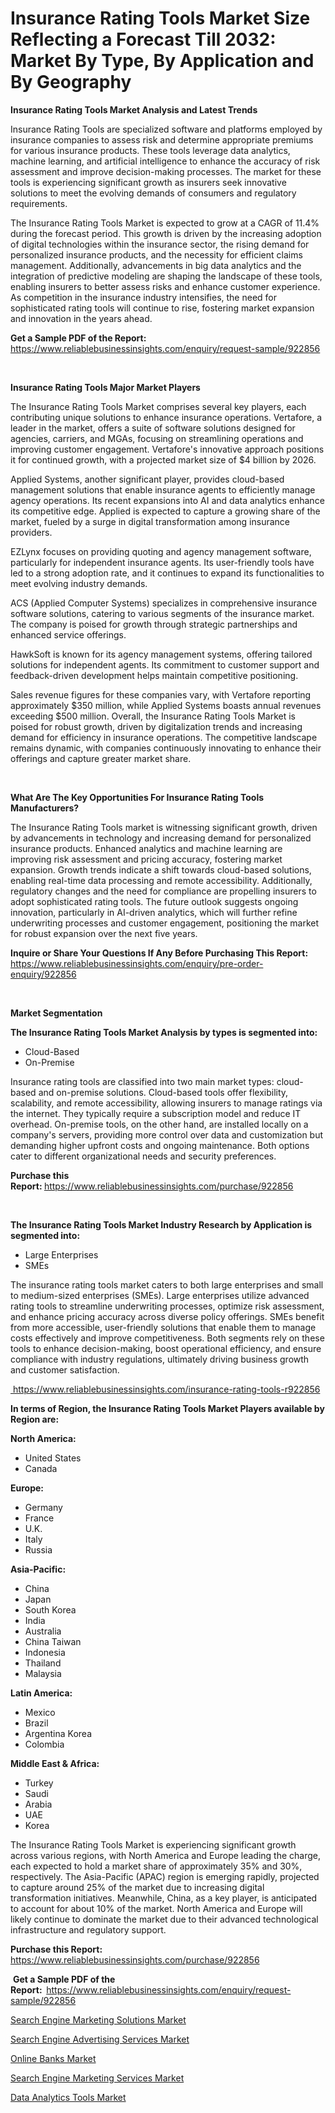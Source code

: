 <p><h1>Insurance Rating Tools Market Size Reflecting a Forecast Till 2032: Market By Type, By Application and By Geography</h1></p><p><strong>Insurance Rating Tools Market Analysis and Latest Trends</strong></p>
<p><p>Insurance Rating Tools are specialized software and platforms employed by insurance companies to assess risk and determine appropriate premiums for various insurance products. These tools leverage data analytics, machine learning, and artificial intelligence to enhance the accuracy of risk assessment and improve decision-making processes. The market for these tools is experiencing significant growth as insurers seek innovative solutions to meet the evolving demands of consumers and regulatory requirements.</p><p>The Insurance Rating Tools Market is expected to grow at a CAGR of 11.4% during the forecast period. This growth is driven by the increasing adoption of digital technologies within the insurance sector, the rising demand for personalized insurance products, and the necessity for efficient claims management. Additionally, advancements in big data analytics and the integration of predictive modeling are shaping the landscape of these tools, enabling insurers to better assess risks and enhance customer experience. As competition in the insurance industry intensifies, the need for sophisticated rating tools will continue to rise, fostering market expansion and innovation in the years ahead.</p></p>
<p><strong>Get a Sample PDF of the Report:&nbsp;</strong> <a href="https://www.reliablebusinessinsights.com/enquiry/request-sample/922856?utm_campaign=97&utm_medium=2&utm_source=Github&utm_content=ia&utm_term=07032025&utm_id=insurance-rating-tools">https://www.reliablebusinessinsights.com/enquiry/request-sample/922856</a></p>
<p>&nbsp;</p>
<p><strong>Insurance Rating Tools Major Market Players</strong></p>
<p><p>The Insurance Rating Tools Market comprises several key players, each contributing unique solutions to enhance insurance operations. Vertafore, a leader in the market, offers a suite of software solutions designed for agencies, carriers, and MGAs, focusing on streamlining operations and improving customer engagement. Vertafore's innovative approach positions it for continued growth, with a projected market size of $4 billion by 2026.</p><p>Applied Systems, another significant player, provides cloud-based management solutions that enable insurance agents to efficiently manage agency operations. Its recent expansions into AI and data analytics enhance its competitive edge. Applied is expected to capture a growing share of the market, fueled by a surge in digital transformation among insurance providers.</p><p>EZLynx focuses on providing quoting and agency management software, particularly for independent insurance agents. Its user-friendly tools have led to a strong adoption rate, and it continues to expand its functionalities to meet evolving industry demands.</p><p>ACS (Applied Computer Systems) specializes in comprehensive insurance software solutions, catering to various segments of the insurance market. The company is poised for growth through strategic partnerships and enhanced service offerings.</p><p>HawkSoft is known for its agency management systems, offering tailored solutions for independent agents. Its commitment to customer support and feedback-driven development helps maintain competitive positioning.</p><p>Sales revenue figures for these companies vary, with Vertafore reporting approximately $350 million, while Applied Systems boasts annual revenues exceeding $500 million. Overall, the Insurance Rating Tools Market is poised for robust growth, driven by digitalization trends and increasing demand for efficiency in insurance operations. The competitive landscape remains dynamic, with companies continuously innovating to enhance their offerings and capture greater market share.</p></p>
<p>&nbsp;</p>
<p><strong>What Are The Key Opportunities For Insurance Rating Tools Manufacturers?</strong></p>
<p><p>The Insurance Rating Tools market is witnessing significant growth, driven by advancements in technology and increasing demand for personalized insurance products. Enhanced analytics and machine learning are improving risk assessment and pricing accuracy, fostering market expansion. Growth trends indicate a shift towards cloud-based solutions, enabling real-time data processing and remote accessibility. Additionally, regulatory changes and the need for compliance are propelling insurers to adopt sophisticated rating tools. The future outlook suggests ongoing innovation, particularly in AI-driven analytics, which will further refine underwriting processes and customer engagement, positioning the market for robust expansion over the next five years.</p></p>
<p><strong>Inquire or Share Your Questions If Any Before Purchasing This Report:</strong> <a href="https://www.reliablebusinessinsights.com/enquiry/pre-order-enquiry/922856?utm_campaign=97&utm_medium=2&utm_source=Github&utm_content=ia&utm_term=07032025&utm_id=insurance-rating-tools">https://www.reliablebusinessinsights.com/enquiry/pre-order-enquiry/922856</a></p>
<p>&nbsp;</p>
<p><strong>Market Segmentation</strong></p>
<p><strong>The Insurance Rating Tools Market Analysis by types is segmented into:</strong></p>
<p><ul><li>Cloud-Based</li><li>On-Premise</li></ul></p>
<p><p>Insurance rating tools are classified into two main market types: cloud-based and on-premise solutions. Cloud-based tools offer flexibility, scalability, and remote accessibility, allowing insurers to manage ratings via the internet. They typically require a subscription model and reduce IT overhead. On-premise tools, on the other hand, are installed locally on a company's servers, providing more control over data and customization but demanding higher upfront costs and ongoing maintenance. Both options cater to different organizational needs and security preferences.</p></p>
<p><strong>Purchase this Report:&nbsp;</strong><a href="https://www.reliablebusinessinsights.com/purchase/922856?utm_campaign=97&utm_medium=2&utm_source=Github&utm_content=ia&utm_term=07032025&utm_id=insurance-rating-tools">https://www.reliablebusinessinsights.com/purchase/922856</a></p>
<p>&nbsp;</p>
<p><strong>The Insurance Rating Tools Market Industry Research by Application is segmented into:</strong></p>
<p><ul><li>Large Enterprises</li><li>SMEs</li></ul></p>
<p><p>The insurance rating tools market caters to both large enterprises and small to medium-sized enterprises (SMEs). Large enterprises utilize advanced rating tools to streamline underwriting processes, optimize risk assessment, and enhance pricing accuracy across diverse policy offerings. SMEs benefit from more accessible, user-friendly solutions that enable them to manage costs effectively and improve competitiveness. Both segments rely on these tools to enhance decision-making, boost operational efficiency, and ensure compliance with industry regulations, ultimately driving business growth and customer satisfaction.</p></p>
<p><a href="https://www.reliablebusinessinsights.com/insurance-rating-tools-r922856?utm_campaign=97&utm_medium=2&utm_source=Github&utm_content=ia&utm_term=07032025&utm_id=insurance-rating-tools">&nbsp;https://www.reliablebusinessinsights.com/insurance-rating-tools-r922856</a></p>
<p><strong>In terms of Region, the Insurance Rating Tools Market Players available by Region are:</strong></p>
<p>
    <p> <strong> North America: </strong>
        <ul>
            <li>United States</li>
            <li>Canada</li>
        </ul>
        </p> 
    <p> <strong> Europe: </strong>
        <ul>
            <li>Germany</li>
            <li>France</li>
            <li>U.K.</li>
            <li>Italy</li>
            <li>Russia</li>
        </ul>
        </p> 
    <p> <strong> Asia-Pacific: </strong>
        <ul>
            <li>China</li>
            <li>Japan</li>
            <li>South Korea</li>
            <li>India</li>
            <li>Australia</li>
            <li>China Taiwan</li>
            <li>Indonesia</li>
            <li>Thailand</li>
            <li>Malaysia</li>
        </ul>
        </p> 
    <p> <strong> Latin America: </strong>
        <ul>
            <li>Mexico</li>
            <li>Brazil</li>
            <li>Argentina Korea</li>
            <li>Colombia</li>
        </ul>
        </p> 
    <p> <strong> Middle East & Africa: </strong>
        <ul>
            <li>Turkey</li>
            <li>Saudi</li>
            <li>Arabia</li>
            <li>UAE</li>
            <li>Korea</li>
        </ul>
    </p>
    </p>
<p><p>The Insurance Rating Tools Market is experiencing significant growth across various regions, with North America and Europe leading the charge, each expected to hold a market share of approximately 35% and 30%, respectively. The Asia-Pacific (APAC) region is emerging rapidly, projected to capture around 25% of the market due to increasing digital transformation initiatives. Meanwhile, China, as a key player, is anticipated to account for about 10% of the market. North America and Europe will likely continue to dominate the market due to their advanced technological infrastructure and regulatory support.</p></p>
<p><strong>Purchase this Report: </strong><a href="https://www.reliablebusinessinsights.com/purchase/922856?utm_campaign=97&utm_medium=2&utm_source=Github&utm_content=ia&utm_term=07032025&utm_id=insurance-rating-tools">https://www.reliablebusinessinsights.com/purchase/922856</a></p>
<p>&nbsp;<strong>Get a Sample PDF of the Report:&nbsp;&nbsp;</strong><a href="https://www.reliablebusinessinsights.com/enquiry/request-sample/922856?utm_campaign=97&utm_medium=2&utm_source=Github&utm_content=ia&utm_term=07032025&utm_id=insurance-rating-tools">https://www.reliablebusinessinsights.com/enquiry/request-sample/922856</a></p>
<p><strong></strong></p>
<p><p><a href="https://github.com/botocniveda/Market-Research-Report-List-1/blob/main/search-engine-marketing-solutions-market.md?utm_campaign=97&utm_medium=2&utm_source=Github&utm_content=ia&utm_term=07032025&utm_id=insurance-rating-tools">Search Engine Marketing Solutions Market</a></p><p><a href="https://github.com/cordaysamaya/Market-Research-Report-List-1/blob/main/search-engine-advertising-services-market.md?utm_campaign=97&utm_medium=2&utm_source=Github&utm_content=ia&utm_term=07032025&utm_id=insurance-rating-tools">Search Engine Advertising Services Market</a></p><p><a href="https://github.com/kuciakkukalo/Market-Research-Report-List-1/blob/main/online-banks-market.md?utm_campaign=97&utm_medium=2&utm_source=Github&utm_content=ia&utm_term=07032025&utm_id=insurance-rating-tools">Online Banks Market</a></p><p><a href="https://github.com/obajimlaweh59/Market-Research-Report-List-1/blob/main/search-engine-marketing-services-market.md?utm_campaign=97&utm_medium=2&utm_source=Github&utm_content=ia&utm_term=07032025&utm_id=insurance-rating-tools">Search Engine Marketing Services Market</a></p><p><a href="https://github.com/muoioconzej8/Market-Research-Report-List-1/blob/main/data-analytics-tools-market.md?utm_campaign=97&utm_medium=2&utm_source=Github&utm_content=ia&utm_term=07032025&utm_id=insurance-rating-tools">Data Analytics Tools Market</a></p></p>